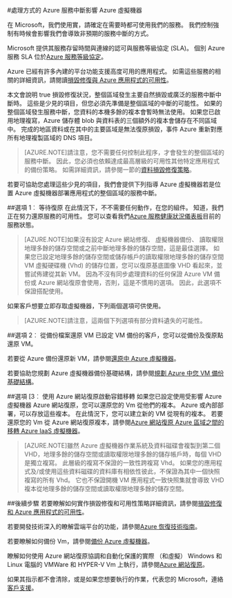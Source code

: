 <properties
    pageTitle="處理方式的 Azure 服務中斷影響 Azure 虛擬機器 |Microsoft Azure"
    description="瞭解如何進行的 Azure 服務中斷影響 Azure 虛擬機器。"
    services="virtual-machines"
    documentationCenter=""
    authors="kmouss"
    manager="timlt"
    editor=""/>

<tags
    ms.service="virtual-machines"
    ms.workload="virtual-machines"
    ms.tgt_pltfrm="na"
    ms.devlang="na"
    ms.topic="article"
    ms.date="05/16/2016"
    ms.author="kmouss;aglick"/>

#<a name="what-to-do-in-the-event-that-an-azure-service-disruption-impacts-azure-virtual-machines"></a>處理方式的 Azure 服務中斷影響 Azure 虛擬機器

在 Microsoft，我們使用實，請確定在需要時都可使用我們的服務。 我們控制強制有時候會影響我們會導致非預期的服務中斷的方式。

Microsoft 提供其服務存留時間與連線的認可與服務等級協定 (SLA)。 個別 Azure 服務 SLA 位於[Azure 服務等級協定](https://azure.microsoft.com/support/legal/sla/)。

Azure 已經有許多內建的平台功能支援高度可用的應用程式。 如需這些服務的相關的詳細資訊，請閱讀[損毀修復與 Azure 應用程式的可用性](../resiliency/resiliency-disaster-recovery-high-availability-azure-applications.md)。

本文會說明 true 損毀修復狀況，整個區域發生主要自然損毀或廣泛的服務中斷中斷時。 這些是少見的項目，但您必須先準備是整個區域的中斷的可能性。 如果的整個區域發生服務中斷，您資料的本機多餘的複本會暫時無法使用。 如果您已啟用地理複寫，Azure 儲存體 blob 與資料表的三個額外的複本會儲存在不同區域中。 完成的地區資料或在其中的主要區域是無法復原損毀，事件 Azure 重新對應所有地理複製區域的 DNS 項目。

>[AZURE.NOTE]請注意，您不需要任何控制此程序，才會發生的整個區域的服務中斷。 因此，您必須也依賴達成最高層級的可用性其他特定應用程式的備份策略。 如需詳細資訊，請參閱一節的[資料損毀修復策略](../resiliency/resiliency-disaster-recovery-azure-applications.md#data-strategies-for-disaster-recovery)。

若要可協助您處理這些少見的項目，我們會提供下列指導 Azure 虛擬機器若是位置 Azure 虛擬機器部署應用程式的整個區域的服務中斷。

##<a name="option-1-wait-for-recovery"></a>選項 1︰ 等待復原
在此情況下，不不需要任何動作，在您的組件。 知道，我們正在努力還原服務的可用性。 您可以查看我們[Azure 服務健康狀況儀表板](https://azure.microsoft.com/status/)目前的服務狀態。

>[AZURE.NOTE]如果沒有設定 Azure 網站修復、 虛擬機器備份、 讀取權限地理多餘的儲存空間或之前中斷地理多餘的儲存空間，這是最佳選擇。 如果您已設定地理多餘的儲存空間或儲存帳戶的讀取權限地理多餘的儲存空間 VM 虛擬硬碟機 (Vhd) 的儲存位置，您可以復原基底圖像 VHD 看起來，並嘗試佈建從其新 VM。 因為不沒有同步處理資料的任何保證 Azure VM 備份或 Azure 網站復原會使用，否則，這是不慣用的選項。 因此，此選項不保證搭配使用。

如果客戶想要立即存取虛擬機器，下列兩個選項可供使用。  

>[AZURE.NOTE]請注意，這兩個下列選項有部分資料遺失的可能性。     

##<a name="option-2-restore-a-vm-from-a-backup"></a>選項 2︰ 從備份檔案還原 VM
已設定 VM 備份的客戶，您可以從備份及復原點還原 VM。

若要從 Azure 備份還原新 VM，請參閱[還原中 Azure 虛擬機器](../backup/backup-azure-restore-vms.md)。

若要協助您規劃 Azure 虛擬機器備份基礎結構，請參閱[規劃 Azure 中您 VM 備份基礎結構](../backup/backup-azure-vms-introduction.md)。

##<a name="option-3-initiate-a-failover-by-using-azure-site-recovery"></a>選項 [3︰ 使用 Azure 網站復原啟動容錯移轉
如果您已設定使用受影響 Azure 虛擬機器 Azure 網站復原，您可以還原您的 Vm 從他們的複本。 Azure 或內部部署，可以存放這些複本。 在此情況下，您可以建立新的 VM 從現有的複本。 若要還原您的 Vm 從 Azure 網站復原複本，請參閱[Azure 網站復原 Azure 區域之間的移轉 Azure IaaS 虛擬機器](../site-recovery/site-recovery-migrate-azure-to-azure.md)。

>[AZURE.NOTE]雖然 Azure 虛擬機器作業系統及資料磁碟會複製到第二個 VHD，地理多餘的儲存空間或讀取權限地理多餘的儲存帳戶時，每個 VHD 是獨立複寫。 此層級的複寫不保證的一致性跨複寫 Vhd。 如果您的應用程式及/或使用這些資料磁碟的資料庫有相依性彼此，不保證為其中一個快照複寫的所有 Vhd。 它也不保證開機 VM 應用程式一致快照集就會導致 VHD 複本從地理多餘的儲存空間或讀取權限地理多餘的儲存空間。

##<a name="next-steps"></a>後續步驟
若要瞭解如何實作損毀修復和可用性策略詳細資訊，請參閱[損毀修復和 Azure 應用程式的可用性](../resiliency/resiliency-disaster-recovery-high-availability-azure-applications.md)。

若要開發技術深入的瞭解雲端平台的功能，請參閱[Azure 恢復技術指南](../resiliency/resiliency-technical-guidance.md)。

若要瞭解如何備份 Vm，請參閱[備份 Azure 虛擬機器](../backup/backup-azure-vms.md)。

瞭解如何使用 Azure 網站復原協調和自動化保護的實際 （和虛擬） Windows 和 Linux 電腦的 VMWare 和 HYPER-V Vm 上執行，請參閱[Azure 網站復原](https://azure.microsoft.com/documentation/learning-paths/site-recovery/)。

如果其指示都不會清除，或是如果您想要執行的作業，代表您的 Microsoft，連絡[客戶支援](https://portal.azure.com/#blade/Microsoft_Azure_Support/HelpAndSupportBlade)。
